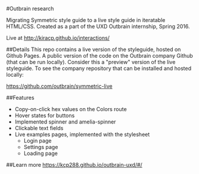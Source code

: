 #Outbrain research

Migrating Symmetric style guide to a live style guide in iteratable HTML/CSS. Created as a part of the UXD Outbrain internship, Spring 2016.

Live at http://kiracp.github.io/interactions/


##Details
This repo contains a live version of the styleguide, hosted on Github Pages. A public version of the code on the Outbrain company Github (that can be run locally). Consider this a "preview" version of the live styleguide. To see the company repository that can be installed and hosted locally:

https://github.com/outbrain/symmetric-live


##Features
* Copy-on-click hex values on the Colors route
* Hover states for buttons
* Implemented spinner and amelia-spinner
* Clickable text fields
* Live examples pages, implemented with the stylesheet
  * Login page
  * Settings page
  * Loading page

##Learn more
https://kcp288.github.io/outbrain-uxd/#/
